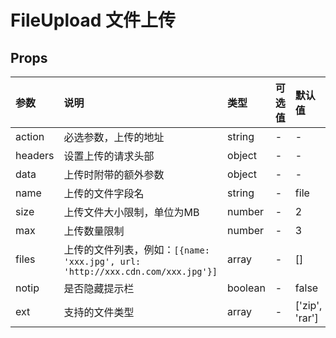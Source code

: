 # FileUpload 文件上传

## Props

| 参数    | 说明                                                                           | 类型    | 可选值 | 默认值         |
| :------ | :----------------------------------------------------------------------------- | :------ | :----- | :------------- |
| action  | 必选参数，上传的地址                                                           | string  | -      | -              |
| headers | 设置上传的请求头部                                                             | object  | -      | -              |
| data    | 上传时附带的额外参数                                                           | object  | -      | -              |
| name    | 上传的文件字段名                                                               | string  | -      | file           |
| size    | 上传文件大小限制，单位为MB                                                     | number  | -      | 2              |
| max     | 上传数量限制                                                                   | number  | -      | 3              |
| files   | 上传的文件列表，例如：`[{name: 'xxx.jpg', url: 'http://xxx.cdn.com/xxx.jpg'}]` | array   | -      | []             |
| notip   | 是否隐藏提示栏                                                                 | boolean | -      | false          |
| ext     | 支持的文件类型                                                                 | array   | -      | ['zip', 'rar'] |